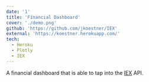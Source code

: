 ```yaml
---
date: '1'
title: 'Financial Dashboard'
cover: './demo.png'
github: 'https://github.com/jkoestner/IEX'
external: 'https://koestner.herokuapp.com/'
tech:
  - Heroku
  - Plotly
  - IEX
---
```


A financial dashboard that is able to tap into the [IEX](https://iexcloud.io/) API.